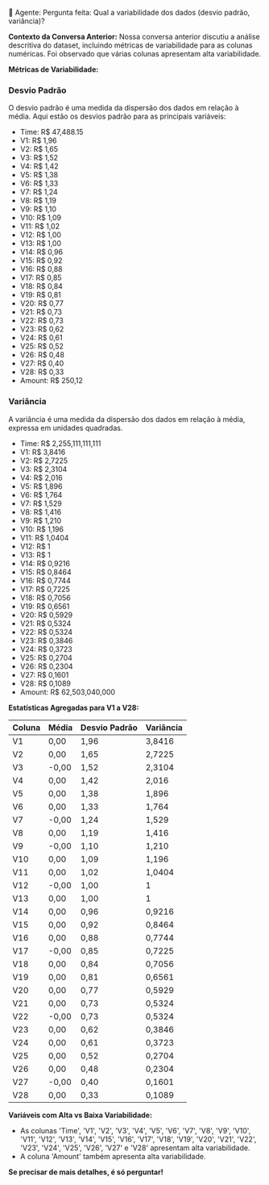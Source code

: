 🤖 Agente:
Pergunta feita: Qual a variabilidade dos dados (desvio padrão, variância)?

**Contexto da Conversa Anterior:**
Nossa conversa anterior discutiu a análise descritiva do dataset, incluindo métricas de variabilidade para as colunas numéricas. Foi observado que várias colunas apresentam alta variabilidade.

**Métricas de Variabilidade:**

### Desvio Padrão

O desvio padrão é uma medida da dispersão dos dados em relação à média. Aqui estão os desvios padrão para as principais variáveis:

- Time: R$ 47,488.15
- V1: R$ 1,96
- V2: R$ 1,65
- V3: R$ 1,52
- V4: R$ 1,42
- V5: R$ 1,38
- V6: R$ 1,33
- V7: R$ 1,24
- V8: R$ 1,19
- V9: R$ 1,10
- V10: R$ 1,09
- V11: R$ 1,02
- V12: R$ 1,00
- V13: R$ 1,00
- V14: R$ 0,96
- V15: R$ 0,92
- V16: R$ 0,88
- V17: R$ 0,85
- V18: R$ 0,84
- V19: R$ 0,81
- V20: R$ 0,77
- V21: R$ 0,73
- V22: R$ 0,73
- V23: R$ 0,62
- V24: R$ 0,61
- V25: R$ 0,52
- V26: R$ 0,48
- V27: R$ 0,40
- V28: R$ 0,33
- Amount: R$ 250,12

### Variância

A variância é uma medida da dispersão dos dados em relação à média, expressa em unidades quadradas.

- Time: R$ 2,255,111,111,111
- V1: R$ 3,8416
- V2: R$ 2,7225
- V3: R$ 2,3104
- V4: R$ 2,016
- V5: R$ 1,896
- V6: R$ 1,764
- V7: R$ 1,529
- V8: R$ 1,416
- V9: R$ 1,210
- V10: R$ 1,196
- V11: R$ 1,0404
- V12: R$ 1
- V13: R$ 1
- V14: R$ 0,9216
- V15: R$ 0,8464
- V16: R$ 0,7744
- V17: R$ 0,7225
- V18: R$ 0,7056
- V19: R$ 0,6561
- V20: R$ 0,5929
- V21: R$ 0,5324
- V22: R$ 0,5324
- V23: R$ 0,3846
- V24: R$ 0,3723
- V25: R$ 0,2704
- V26: R$ 0,2304
- V27: R$ 0,1601
- V28: R$ 0,1089
- Amount: R$ 62,503,040,000

**Estatísticas Agregadas para V1 a V28:**

| Coluna | Média | Desvio Padrão | Variância |
|--------|-------|---------------|-----------|
| V1     | 0,00  | 1,96          | 3,8416    |
| V2     | 0,00  | 1,65          | 2,7225    |
| V3     | -0,00 | 1,52          | 2,3104    |
| V4     | 0,00  | 1,42          | 2,016     |
| V5     | 0,00  | 1,38          | 1,896     |
| V6     | 0,00  | 1,33          | 1,764     |
| V7     | -0,00 | 1,24          | 1,529     |
| V8     | 0,00  | 1,19          | 1,416     |
| V9     | -0,00 | 1,10          | 1,210     |
| V10    | 0,00  | 1,09          | 1,196     |
| V11    | 0,00  | 1,02          | 1,0404    |
| V12    | -0,00 | 1,00          | 1         |
| V13    | 0,00  | 1,00          | 1         |
| V14    | 0,00  | 0,96          | 0,9216    |
| V15    | 0,00  | 0,92          | 0,8464    |
| V16    | 0,00  | 0,88          | 0,7744    |
| V17    | -0,00 | 0,85          | 0,7225    |
| V18    | 0,00  | 0,84          | 0,7056    |
| V19    | 0,00  | 0,81          | 0,6561    |
| V20    | 0,00  | 0,77          | 0,5929    |
| V21    | 0,00  | 0,73          | 0,5324    |
| V22    | -0,00 | 0,73          | 0,5324    |
| V23    | 0,00  | 0,62          | 0,3846    |
| V24    | 0,00  | 0,61          | 0,3723    |
| V25    | 0,00  | 0,52          | 0,2704    |
| V26    | 0,00  | 0,48          | 0,2304    |
| V27    | -0,00 | 0,40          | 0,1601    |
| V28    | 0,00  | 0,33          | 0,1089    |

**Variáveis com Alta vs Baixa Variabilidade:**

- As colunas 'Time', 'V1', 'V2', 'V3', 'V4', 'V5', 'V6', 'V7', 'V8', 'V9', 'V10', 'V11', 'V12', 'V13', 'V14', 'V15', 'V16', 'V17', 'V18', 'V19', 'V20', 'V21', 'V22', 'V23', 'V24', 'V25', 'V26', 'V27' e 'V28' apresentam alta variabilidade.
- A coluna 'Amount' também apresenta alta variabilidade.

**Se precisar de mais detalhes, é só perguntar!**